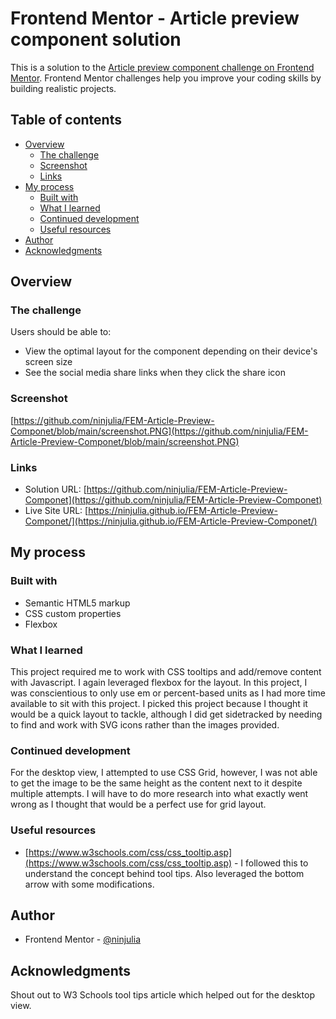 # Frontend Mentor - Article preview component solution

This is a solution to the [Article preview component challenge on Frontend Mentor](https://www.frontendmentor.io/challenges/article-preview-component-dYBN_pYFT). Frontend Mentor challenges help you improve your coding skills by building realistic projects. 

## Table of contents

- [Overview](#overview)
  - [The challenge](#the-challenge)
  - [Screenshot](#screenshot)
  - [Links](#links)
- [My process](#my-process)
  - [Built with](#built-with)
  - [What I learned](#what-i-learned)
  - [Continued development](#continued-development)
  - [Useful resources](#useful-resources)
- [Author](#author)
- [Acknowledgments](#acknowledgments)


## Overview

### The challenge

Users should be able to:

- View the optimal layout for the component depending on their device's screen size
- See the social media share links when they click the share icon

### Screenshot

[https://github.com/ninjulia/FEM-Article-Preview-Componet/blob/main/screenshot.PNG](https://github.com/ninjulia/FEM-Article-Preview-Componet/blob/main/screenshot.PNG)

### Links

- Solution URL: [https://github.com/ninjulia/FEM-Article-Preview-Componet](https://github.com/ninjulia/FEM-Article-Preview-Componet)
- Live Site URL: [https://ninjulia.github.io/FEM-Article-Preview-Componet/](https://ninjulia.github.io/FEM-Article-Preview-Componet/)

## My process

### Built with

- Semantic HTML5 markup
- CSS custom properties
- Flexbox

### What I learned

This project required me to work with CSS tooltips and add/remove content with Javascript. I again leveraged flexbox for the layout. In this project, I was conscientious to only use em or percent-based units as I had more time available to sit with this project. I picked this project because I thought it would be a quick layout to tackle, although I did get sidetracked by needing to find and work with SVG icons rather than the images provided.

### Continued development

For the desktop view, I attempted to use CSS Grid, however, I was not able to get the image to be the same height as the content next to it despite multiple attempts. I will have to do more research into what exactly went wrong as I thought that would be a perfect use for grid layout. 

### Useful resources

- [https://www.w3schools.com/css/css_tooltip.asp](https://www.w3schools.com/css/css_tooltip.asp) - I followed this to understand the concept behind tool tips. Also leveraged the bottom arrow with some modifications.

## Author

- Frontend Mentor - [@ninjulia](https://www.frontendmentor.io/profile/ninjulia)

## Acknowledgments

Shout out to W3 Schools tool tips article which helped out for the desktop view. 
